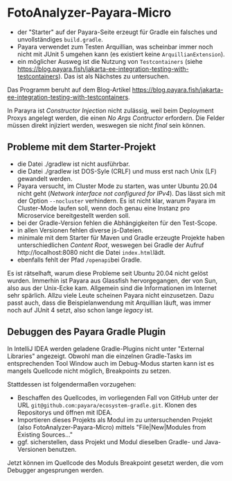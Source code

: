 # FotoAnalyzer-Payara-Micro

* der "Starter" auf der Payara-Seite erzeugt für Gradle ein falsches und unvollständiges `build.gradle`.
* Payara verwendet zum Testen Arquillian, was scheinbar immer noch nicht mit JUnit 5 umgehen kann (es existiert keine `ArquillianExtension`).
* ein möglicher Ausweg ist die Nutzung von `Testcontainers` (siehe https://blog.payara.fish/jakarta-ee-integration-testing-with-testcontainers). Das ist als Nächstes zu untersuchen.

Das Programm beruht auf dem Blog-Artikel https://blog.payara.fish/jakarta-ee-integration-testing-with-testcontainers.

In Parayra ist _Constructor Injection_ nicht zulässig, weil beim Deployment Proxys angelegt werden, die einen _No Args Contructor_ erfordern. Die Felder müssen direkt injiziert werden, weswegen sie nicht _final_ sein können. 

## Probleme mit dem Starter-Projekt
* die Datei ./gradlew ist nicht ausführbar.
* die Datei ./gradlew ist DOS-Syle (CRLF) und muss erst nach Unix (LF) gewandelt werden.
* Payara versucht, im Cluster Mode zu starten, was unter Ubuntu 20.04 nicht geht (_Network interface not configured for IPv4_). Das lässt sich mit der Option `--nocluster` verhindern. Es ist nicht klar, warum Payara im Cluster-Mode laufen soll, wenn doch genau eine Instanz pro Microservice bereitgestellt werden soll. 
* bei der Gradle-Version fehlen die Abhängigkeiten für den Test-Scope.
* in allen Versionen fehlen diverse js-Dateien.
* minimale mit dem Starter für Maven und Gradle erzeugte Projekte haben unterschiedlichen _Content Root_, weswegen bei Gradle der Aufruf http://localhost:8080 nicht die Datei `index.html`lädt.
* ebenfalls fehlt der Pfad `/openapi`bei Gradle.

Es ist rätselhaft, warum diese Probleme seit Ubuntu 20.04 nicht gelöst wurden. Immerhin ist Payara aus Glassfish hervorgegangen, der von Sun, also aus der Unix-Ecke kam. Allgemein sind die Informationen im Internet sehr spärlich. Allzu viele Leute scheinen Payara nicht einzusetzen. Dazu passt auch, dass die Beispielanwendung mit Arquillian läuft, was immer noch auf JUnit 4 setzt, also schon lange _legacy_ ist.

## Debuggen des Payara Gradle Plugin
In IntelliJ IDEA werden geladene Gradle-Plugins nicht unter "External Libraries" angezeigt. Obwohl man die einzelnen Gradle-Tasks im entsprechenden Tool Window auch im Debug-Modus starten kann ist es mangels Quellcode nicht möglich, Breakpoints zu setzen.

Stattdessen ist folgendermaßen vorzugehen:
* Beschaffen des Quellcodes, im vorliegenden Fall von GitHub unter der URL `git@github.com:payara/ecosystem-gradle.git`. Klonen des Repositorys und öffnen mit IDEA.
* Importieren dieses Projekts als Modul im zu untersuchenden Projekt (also FotoAnalyzer-Payara-Micro) mittels "File|New|Modules from Existing Sources..."
* ggf. sicherstellen, dass Projekt und Modul dieselben Gradle- und Java-Versionen benutzen.

Jetzt können im Quellcode des Moduls Breakpoint gesetzt werden, die vom Debugger angesprungen werden.
